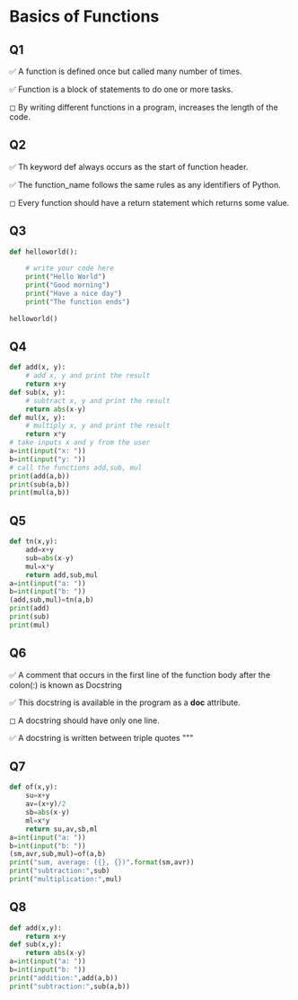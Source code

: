 # Basics of Functions

## Q1

✅ A function is defined once but called many number of times.

✅ Function is a block of statements to do one or more tasks.

◻ By writing different functions in a program, increases the length of the code.

 ## Q2

✅ Th keyword def always occurs as the start of function header.

✅ The function_name follows the same rules as any identifiers of Python.

◻ Every function should have a return statement which returns some value.

## Q3


```python
def helloworld():
	
	# write your code here
	print("Hello World")
	print("Good morning")
	print("Have a nice day")
	print("The function ends")
	
helloworld()
```

## Q4


```python
def add(x, y):
	# add x, y and print the result
	return x+y
def sub(x, y):
	# subtract x, y and print the result
	return abs(x-y)
def mul(x, y):
	# multiply x, y and print the result
	return x*y
# take inputs x and y from the user
a=int(input("x: "))
b=int(input("y: "))
# call the functions add,sub, mul
print(add(a,b))
print(sub(a,b))
print(mul(a,b))
```

## Q5


```python
def tn(x,y):
	add=x+y
	sub=abs(x-y)
	mul=x*y
	return add,sub,mul
a=int(input("a: "))
b=int(input("b: "))
(add,sub,mul)=tn(a,b)
print(add)
print(sub)
print(mul)
```

## Q6

✅ A comment that occurs in the first line of the function body after the colon(:) is known as Docstring

✅ This docstring is available in the program as a __doc__ attribute.

◻ A docstring should have only one line.

✅ A docstring is written between triple quotes """

## Q7


```python
def of(x,y):
	su=x+y
	av=(x+y)/2
	sb=abs(x-y)
	ml=x*y
	return su,av,sb,ml
a=int(input("a: "))
b=int(input("b: "))
(sm,avr,sub,mul)=of(a,b)
print("sum, average: ({}, {})".format(sm,avr))
print("subtraction:",sub)
print("multiplication:",mul)
```

## Q8


```python
def add(x,y):
	return x+y
def sub(x,y):
	return abs(x-y)
a=int(input("a: "))
b=int(input("b: "))
print("addition:",add(a,b))
print("subtraction:",sub(a,b))
```
